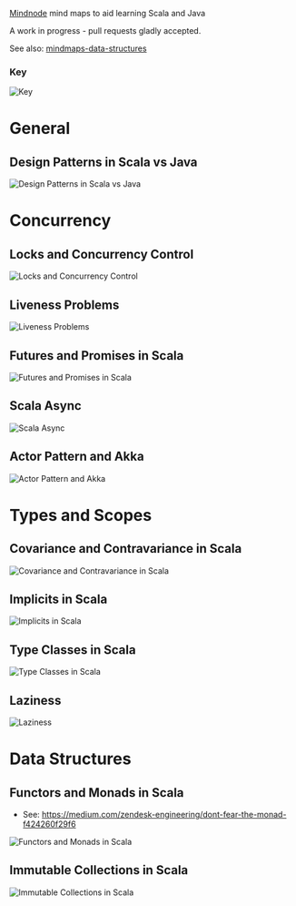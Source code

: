[Mindnode](https://mindnode.com) mind maps to aid learning Scala and Java

A work in progress - pull requests gladly accepted.

See also: [mindmaps-data-structures](https://github.com/chrisbeach/mindmaps-data-structures)

### Key

![Key](./key.png)

# General

## Design Patterns in Scala vs Java

![Design Patterns in Scala vs Java](./Design%20Patterns%20in%20Scala%20vs%20Java.mindnode/QuickLook/Preview.jpg)


# Concurrency

## Locks and Concurrency Control

![Locks and Concurrency Control](./Locks%20and%20Concurrency%20Control.mindnode/QuickLook/Preview.jpg)

## Liveness Problems

![Liveness Problems](./Liveness%20Problems.mindnode/QuickLook/Preview.jpg)

## Futures and Promises in Scala

![Futures and Promises in Scala](./Futures%20and%20Promises%20in%20Scala.mindnode/QuickLook/Preview.jpg)

## Scala Async

![Scala Async](./Scala%20Async.mindnode/QuickLook/Preview.jpg)

## Actor Pattern and Akka

![Actor Pattern and Akka](./Actor%20Pattern%20and%20Akka.mindnode/QuickLook/Preview.jpg)


# Types and Scopes

## Covariance and Contravariance in Scala

![Covariance and Contravariance in Scala](./Covariance%20and%20Contravariance%20in%20Scala.mindnode/QuickLook/Preview.jpg)

## Implicits in Scala

![Implicits in Scala](./Implicits%20in%20Scala.mindnode/QuickLook/Preview.jpg)

## Type Classes in Scala

![Type Classes in Scala](./Type%20Classes%20in%20Scala.mindnode/QuickLook/Preview.jpg)

## Laziness

![Laziness](./Laziness.mindnode/QuickLook/Preview.jpg)

# Data Structures

## Functors and Monads in Scala

* See: https://medium.com/zendesk-engineering/dont-fear-the-monad-f424260f29f6

![Functors and Monads in Scala](./Functors%20and%20Monads%20in%20Scala.mindnode/QuickLook/Preview.jpg)

## Immutable Collections in Scala

![Immutable Collections in Scala](./Immutable%20Collections%20in%20Scala.mindnode/QuickLook/Preview.jpg)
